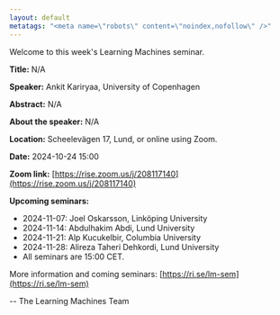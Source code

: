 ```yaml
---
layout: default
metatags: "<meta name=\"robots\" content=\"noindex,nofollow\" />"
---
```

Welcome to this week's Learning Machines seminar.

**Title:** N/A

**Speaker:** Ankit Kariryaa, University of Copenhagen

**Abstract:** N/A

**About the speaker:** N/A

**Location:** Scheelevägen 17, Lund, or online using Zoom.

**Date:** 2024-10-24 15:00

**Zoom link:** [https://rise.zoom.us/j/208117140](https://rise.zoom.us/j/208117140)

**Upcoming seminars:**

* 2024-11-07: Joel Oskarsson, Linköping University
* 2024-11-14: Abdulhakim Abdi, Lund University
* 2024-11-21: Alp Kucukelbir, Columbia University
* 2024-11-28: Alireza Taheri Dehkordi, Lund University
* All seminars are 15:00 CET.

More information and coming seminars: [https://ri.se/lm-sem](https://ri.se/lm-sem)

-- The Learning Machines Team

